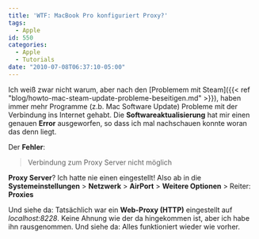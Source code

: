 ```yaml
---
title: 'WTF: MacBook Pro konfiguriert Proxy?'
tags:
  - Apple
id: 550
categories:
  - Apple
  - Tutorials
date: "2010-07-08T06:37:10-05:00"
---
```


Ich weiß zwar nicht warum, aber nach den [Problemem mit Steam]({{< ref "blog/howto-mac-steam-update-probleme-beseitigen.md" >}}), haben immer mehr Programme (z.b. Mac Software Update) Probleme mit der Verbindung ins Internet gehabt. Die **Softwareaktualisierung** hat mir einen genauen **Error** ausgeworfen, so dass ich mal nachschauen konnte woran das denn liegt.

Der **Fehler**:

> Verbindung zum Proxy Server nicht möglich

**Proxy Server**? Ich hatte nie einen eingestellt!
Also ab in die **Systemeinstellungen** > **Netzwerk** > **AirPort** > **Weitere Optionen** > Reiter: **Proxies**

Und siehe da: Tatsächlich war ein **Web-Proxy (HTTP)** eingestellt auf _localhost:8228_. Keine Ahnung wie der da hingekommen ist, aber ich habe ihn rausgenommen. Und siehe da: Alles funktioniert wieder wie vorher.
